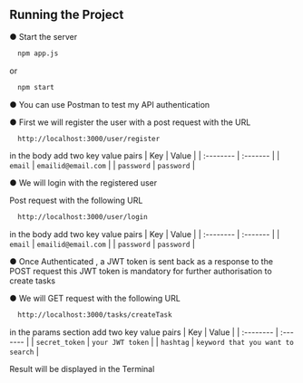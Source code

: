 
## Running the Project
● Start the server
```bash
  npm app.js
```
or
```bash
  npm start
```
● You can use Postman to test my API authentication
 
● First we will register the user with a post request with the URL 
```bash
  http://localhost:3000/user/register
```
in the body add two key value pairs
| Key | Value                        |
| :-------- | :-------               | 
| `email` | `emailid@email.com`      | 
| `password` | `password`      | 


● We will login with the registered user

Post request with the following URL
```bash
  http://localhost:3000/user/login
```
in the body add two key value pairs
| Key | Value                        |
| :-------- | :-------               | 
| `email` | `emailid@email.com`      | 
| `password` | `password`      | 

● Once Authenticated , a JWT token is sent back as a response to the POST request this JWT token is mandatory for further authorisation to create tasks

● We will GET request with the following URL
```bash
  http://localhost:3000/tasks/createTask
```
in the params section add two key value pairs
| Key | Value                        |
| :-------- | :-------               | 
| `secret_token` | `your JWT token`      | 
| `hashtag` | `keyword that you want to search`      | 

Result will be displayed in the Terminal








